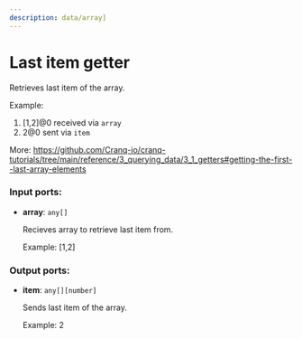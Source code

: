 ```yaml
---
description: data/array]
---
```


# Last item getter

Retrieves last item of the array.

Example:
1. [1,2]@0 received via `array`
2. 2@0 sent via `item`

More:
https://github.com/Cranq-io/cranq-tutorials/tree/main/reference/3_querying_data/3_1_getters#getting-the-first--last-array-elements

### Input ports:

* __array__: `any[]`

    Recieves array to retrieve last item from.
    
    Example:
    [1,2]

### Output ports:

* __item__: `any[][number]`

    Sends last item of the array.
    
    Example:
    2


